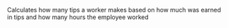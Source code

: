 Calculates how many tips a worker makes based on how much was earned in tips and how many hours the employee worked
